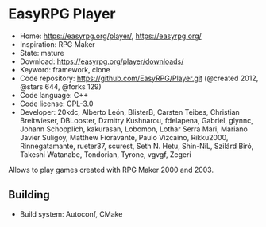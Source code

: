 # EasyRPG Player

- Home: https://easyrpg.org/player/, https://easyrpg.org/
- Inspiration: RPG Maker
- State: mature
- Download: https://easyrpg.org/player/downloads/
- Keyword: framework, clone
- Code repository: https://github.com/EasyRPG/Player.git (@created 2012, @stars 644, @forks 129)
- Code language: C++
- Code license: GPL-3.0
- Developer: 20kdc, Alberto León, BlisterB, Carsten Teibes, Christian Breitwieser, DBLobster, Dzmitry Kushnarou, fdelapena, Gabriel, glynnc, Johann Schopplich, kakurasan, Lobomon, Lothar Serra Mari, Mariano Javier Suligoy, Matthew Fioravante, Paulo Vizcaino, Rikku2000, Rinnegatamante, rueter37, scurest, Seth N. Hetu, Shin-NiL, Szilárd Biró, Takeshi Watanabe, Tondorian, Tyrone, vgvgf, Zegeri

Allows to play games created with RPG Maker 2000 and 2003.

## Building

- Build system: Autoconf, CMake
